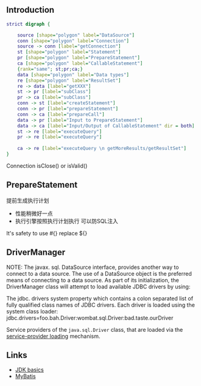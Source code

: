 ## Introduction

```dot
strict digraph {

    source [shape="polygon" label="DataSource"]
    conn [shape="polygon" label="Connection"]
    source -> conn [label="getConnection"]
    st [shape="polygon" label="Statement"]
    pr [shape="polygon" label="PrepareStatement"]
    ca [shape="polygon" label="CallableStatement"]
    {rank="same"; st;pr;ca;}
    data [shape="polygon" label="Data types"]
    re [shape="polygon" label="ResultSet"]
    re -> data [label="getXXX"]
    st -> pr [label="subClass"]
    pr -> ca [label="subClass"]
    conn -> st [label="createStatement"]
    conn -> pr [label="prepareStatement"]
    conn -> ca [label="prepareCall"]
    data -> pr [label="Input to PrepareStatement"]
    data -> ca [label="Input/Output of CallableStatement" dir = both]
    st -> re [label="executeQuery"]
    pr -> re [label="executeQuery"]
    
    ca -> re [label="executeQuery \n getMoreResults/getResultSet"]
}
```

Connection isClose() or isValid()



## PrepareStatement

提前生成执行计划
- 性能稍微好一点
- 执行引擎按照执行计划执行 可以防SQL注入

It's safety to use #{} replace \${}

## DriverManager



NOTE: The javax. sql. DataSource interface, provides another way to connect to a data source. 
The use of a DataSource object is the preferred means of connecting to a data source.
As part of its initialization, the DriverManager class will attempt to load available JDBC drivers by using:

The jdbc. drivers system property which contains a colon separated list of fully qualified class names of JDBC drivers. 
Each driver is loaded using the system class loader:
jdbc.drivers=foo.bah.Driver:wombat.sql.Driver:bad.taste.ourDriver

Service providers of the `java.sql.Driver` class, that are loaded via the [service-provider loading](/docs/CS/Java/JDK/Basic/SPI.md) mechanism.
 





## Links
- [JDK basics](/docs/CS/Java/JDK/Basic/Basic.md)
- [MyBatis](/docs/CS/Framework/MyBatis/MyBatis.md)